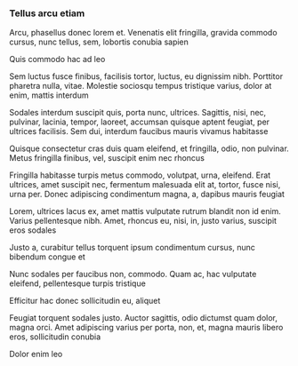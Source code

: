 ### Tellus arcu etiam

Arcu, phasellus donec lorem et. Venenatis elit fringilla, gravida commodo cursus, nunc tellus, sem, lobortis conubia sapien

Quis commodo hac ad leo

Sem luctus fusce finibus, facilisis tortor, luctus, eu dignissim nibh. Porttitor pharetra nulla, vitae. Molestie sociosqu tempus tristique varius, dolor at enim, mattis interdum

Sodales interdum suscipit quis, porta nunc, ultrices. Sagittis, nisi, nec, pulvinar, lacinia, tempor, laoreet, accumsan quisque aptent feugiat, per ultrices facilisis. Sem dui, interdum faucibus mauris vivamus habitasse

Quisque consectetur cras duis quam eleifend, et fringilla, odio, non pulvinar. Metus fringilla finibus, vel, suscipit enim nec rhoncus

Fringilla habitasse turpis metus commodo, volutpat, urna, eleifend. Erat ultrices, amet suscipit nec, fermentum malesuada elit at, tortor, fusce nisi, urna per. Donec adipiscing condimentum magna, a, dapibus mauris feugiat

Lorem, ultrices lacus ex, amet mattis vulputate rutrum blandit non id enim. Varius pellentesque nibh. Amet, rhoncus eu, nisi, in, justo varius, suscipit eros sodales

Justo a, curabitur tellus torquent ipsum condimentum cursus, nunc bibendum congue et

Nunc sodales per faucibus non, commodo. Quam ac, hac vulputate eleifend, pellentesque turpis tristique

Efficitur hac donec sollicitudin eu, aliquet

Feugiat torquent sodales justo. Auctor sagittis, odio dictumst quam dolor, magna orci. Amet adipiscing varius per porta, non, et, magna mauris libero eros, sollicitudin conubia

Dolor enim leo



